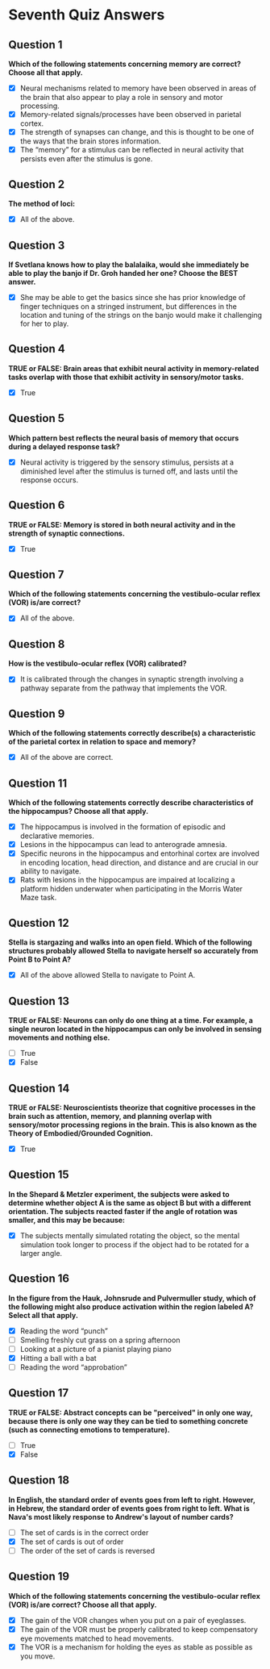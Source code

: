 # Seventh Quiz Answers

## Question 1
**Which of the following statements concerning memory are correct? Choose all that apply.**

- [x] Neural mechanisms related to memory have been observed in areas of the brain that also appear to play a role in sensory and motor processing.
- [x] Memory-related signals/processes have been observed in parietal cortex.
- [x] The strength of synapses can change, and this is thought to be one of the ways that the brain stores information.
- [x] The “memory” for a stimulus can be reflected in neural activity that persists even after the stimulus is gone.

## Question 2
**The method of loci:**

- [x] All of the above.

## Question 3
**If Svetlana knows how to play the balalaika, would she immediately be able to play the banjo if Dr. Groh handed her one? Choose the BEST answer.**

- [x] She may be able to get the basics since she has prior knowledge of finger techniques on a stringed instrument, but differences in the location and tuning of the strings on the banjo would make it challenging for her to play.

## Question 4
**TRUE or FALSE: Brain areas that exhibit neural activity in memory-related tasks overlap with those that exhibit activity in sensory/motor tasks.**

- [x] True

## Question 5
**Which pattern best reflects the neural basis of memory that occurs during a delayed response task?**

- [x] Neural activity is triggered by the sensory stimulus, persists at a diminished level after the stimulus is turned off, and lasts until the response occurs.

## Question 6
**TRUE or FALSE: Memory is stored in both neural activity and in the strength of synaptic connections.**

- [x] True

## Question 7
**Which of the following statements concerning the vestibulo-ocular reflex (VOR) is/are correct?**

- [x] All of the above.

## Question 8
**How is the vestibulo-ocular reflex (VOR) calibrated?**

- [x] It is calibrated through the changes in synaptic strength involving a pathway separate from the pathway that implements the VOR.

## Question 9
**Which of the following statements correctly describe(s) a characteristic of the parietal cortex in relation to space and memory?**

- [x] All of the above are correct.

## Question 11
**Which of the following statements correctly describe characteristics of the hippocampus? Choose all that apply.**

- [x] The hippocampus is involved in the formation of episodic and declarative memories.
- [x] Lesions in the hippocampus can lead to anterograde amnesia.
- [x] Specific neurons in the hippocampus and entorhinal cortex are involved in encoding location, head direction, and distance and are crucial in our ability to navigate.
- [x] Rats with lesions in the hippocampus are impaired at localizing a platform hidden underwater when participating in the Morris Water Maze task.

## Question 12
**Stella is stargazing and walks into an open field. Which of the following structures probably allowed Stella to navigate herself so accurately from Point B to Point A?**

- [x] All of the above allowed Stella to navigate to Point A.

## Question 13
**TRUE or FALSE: Neurons can only do one thing at a time. For example, a single neuron located in the hippocampus can only be involved in sensing movements and nothing else.**

- [ ] True
- [x] False

## Question 14
**TRUE or FALSE: Neuroscientists theorize that cognitive processes in the brain such as attention, memory, and planning overlap with sensory/motor processing regions in the brain. This is also known as the Theory of Embodied/Grounded Cognition.**

- [x] True

## Question 15
**In the Shepard & Metzler experiment, the subjects were asked to determine whether object A is the same as object B but with a different orientation. The subjects reacted faster if the angle of rotation was smaller, and this may be because:**

- [x] The subjects mentally simulated rotating the object, so the mental simulation took longer to process if the object had to be rotated for a larger angle.

## Question 16
**In the figure from the Hauk, Johnsrude and Pulvermuller study, which of the following might also produce activation within the region labeled A? Select all that apply.**

- [x] Reading the word “punch”
- [ ] Smelling freshly cut grass on a spring afternoon
- [ ] Looking at a picture of a pianist playing piano
- [x] Hitting a ball with a bat
- [ ] Reading the word “approbation”

## Question 17
**TRUE or FALSE: Abstract concepts can be "perceived" in only one way, because there is only one way they can be tied to something concrete (such as connecting emotions to temperature).**

- [ ] True
- [x] False

## Question 18
**In English, the standard order of events goes from left to right. However, in Hebrew, the standard order of events goes from right to left. What is Nava's most likely response to Andrew's layout of number cards?**

- [ ] The set of cards is in the correct order
- [x] The set of cards is out of order
- [ ] The order of the set of cards is reversed

## Question 19
**Which of the following statements concerning the vestibulo-ocular reflex (VOR) is/are correct? Choose all that apply.**

- [x] The gain of the VOR changes when you put on a pair of eyeglasses.
- [x] The gain of the VOR must be properly calibrated to keep compensatory eye movements matched to head movements.
- [x] The VOR is a mechanism for holding the eyes as stable as possible as you move.
